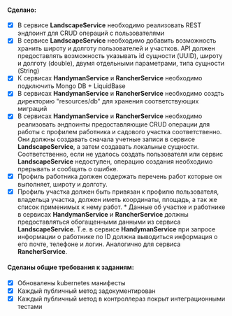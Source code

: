 #### Сделано:

 - [X] В сервисе **LandscapeService** необходимо реализовать REST эндпоинт для CRUD операций с пользователями
 - [X] В сервисе **LandscapeService** необходимо добавить возможность хранить широту и долготу пользователей и участков. API должен предоставлять возможность указывать id сущности (UUID),  широту и долготу (double), двумя отдельными параметрами, типа сущности (String)
 - [X] К сервисах **HandymanService** и **RancherService** необходимо подключить Mongo DB + LiquidBase
 - [X] В сервисах **HandymanService** и **RancherService** необходимо создть директорию "resources/db" для хранения соответствующих миграций
 - [X] В сервисах **HandymanService** и **RancherService** необходимо реализовать эндпоинты предоставляющие CRUD операции для работы с профилем работника и садового участка соответственно. Они должны создавать сначала учетные записи в сервисе **LandscapeService**, а затем создавать локальные сущности. Соответственно, если не удалось создать пользователя или сервис **LandscapeService** недоступен, операцию создания необходимо прерывать и сообщать о ошибке.
 - [X] Профиль работника должен содержать перечень работ которые он выполняет, широту и долготу.
 - [X] Профиль участка должен быть привязан к профилю пользователя, владельца участка, должен иметь координаты, площадь, а так же список применимых к нему работ.
 \* Данные об участке и работнике в сервисах **HandymanService** и **RancherService** должны предоставляться обогащенными данными из сервиса **LandscapeService**. Т.е. в сервисе **HandymanService** при запросе информации о работнике по ID должна выводиться информация о его почте, телефоне и логин. Аналогично для сервиса **RancherService**.

#### Сделаны общие требования к заданиям:
 - [X] Обновалены kubernetes манифесты
 - [X] Каждый публичный метод задокументирован
 - [X] Каждый публичный метод в контроллераз покрыт интеграционными тестами